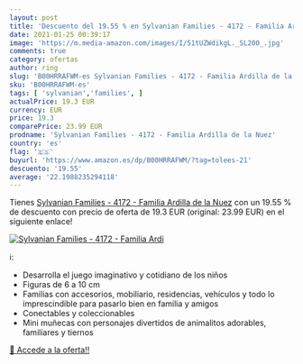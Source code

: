 ```yaml
---
layout: post
title: 'Descuento del 19.55 % en Sylvanian Families - 4172 - Familia Ardi'
date: 2021-01-25 00:39:17
image: 'https://m.media-amazon.com/images/I/51tUZWdikgL._SL200_.jpg'
comments: true
category: ofertas
author: ring
slug: 'B00HRRAFWM-es Sylvanian Families - 4172 - Familia Ardilla de la Nuez'
sku: 'B00HRRAFWM-es'
tags: [ 'sylvanian','families', ]
actualPrice: 19.3 EUR
currency: EUR
price: 19.3
comparePrice: 23.99 EUR
prodname: 'Sylvanian Families - 4172 - Familia Ardilla de la Nuez'
country: 'es'
flag: '🇪🇸'
buyurl: 'https://www.amazon.es/dp/B00HRRAFWM/?tag=tolees-21'
descuento: '19.55'
average: '22.1988235294118'
---
```


Tienes [Sylvanian Families - 4172 - Familia Ardilla de la Nuez](https://www.amazon.es/dp/B00HRRAFWM/?tag=tolees-21) con un 19.55 % de descuento con precio de oferta de 19.3 EUR (original: 23.99 EUR) en el siguiente enlace!

[![Sylvanian Families - 4172 - Familia Ardi](https://m.media-amazon.com/images/I/51tUZWdikgL._SL200_.jpg)](https://www.amazon.es/dp/B00HRRAFWM/?tag=tolees-21)

ℹ️:

- Desarrolla el juego imaginativo y cotidiano de los niños
- Figuras de 6 a 10 cm
- Familias con accesorios, mobiliario, residencias, vehículos y todo lo imprescindible para pasarlo bien en familia y amigos
- Conectables y coleccionables
- Mini muñecas con personajes divertidos de animalitos adorables, familiares y tiernos

[🛒 Accede a la oferta!!](https://www.amazon.es/dp/B00HRRAFWM/?tag=tolees-21)
